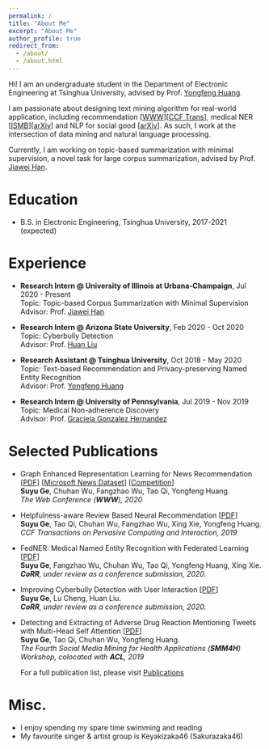 ```yaml
---
permalink: /
title: "About Me"
excerpt: "About Me"
author_profile: true
redirect_from: 
  - /about/
  - /about.html
---
```


Hi! I am an undergraduate student in the Department of Electronic Engineering at Tsinghua University, advised by Prof. [Yongfeng Huang](http://thungnlab.cn/).

I am passionate about designing text mining algorithm for real-world application, including recommendation \[[WWW](https://arxiv.org/pdf/2003.14292.pdf)\]\[[CCF Trans](https://link.springer.com/article/10.1007/s42486-019-00023-0)\], medical NER \[[ISMB](/files/ISMB_poster.pdf)\]\[[arXiv](https://arxiv.org/pdf/2003.09288.pdf)\] and NLP for social good \[[arXiv]()\].
As such, I work at the intersection of data mining and natural language processing.

Currently, I am working on topic-based summarization with minimal supervision, a novel task for large corpus summarization, advised by Prof. [Jiawei Han](http://hanj.cs.illinois.edu/).

Education
======
* B.S. in Electronic Engineering, Tsinghua University, 2017-2021 (expected)

Experience
======
* **Research Intern @ University of Illinois at Urbana-Champaign**, Jul 2020 - Present  
Topic: Topic-based Corpus Summarization with Minimal Supervision  
Advisor: Prof. [Jiawei Han](http://hanj.cs.illinois.edu/)  

* **Research Intern @ Arizona State University**, Feb 2020 - Oct 2020  
Topic: Cyberbully Detection  
Advisor: Prof. [Huan Liu](https://www.public.asu.edu/~huanliu/)  

* **Research Assistant @ Tsinghua University**, Oct 2018 - May 2020  
Topic: Text-based Recommendation and Privacy-preserving Named Entity Recognition    
Advisor: Prof. [Yongfeng Huang](http://thungnlab.cn/)  

* **Research Intern @ University of Pennsylvania**, Jul 2019 - Nov 2019  
Topic: Medical Non-adherence Discovery  
Advisor: Prof. [Graciela Gonzalez Hernandez](https://www.dbei.med.upenn.edu/bio/graciela-gonzalez-hernandez-ms-phd)  


Selected Publications
======
* Graph Enhanced Representation Learning for News Recommendation \[[PDF](https://arxiv.org/pdf/2003.14292.pdf)\] \[[Microsoft News Dataset](https://msnews.github.io/index.html)\] \[[Competition](https://msnews.github.io/competition.html)\]  
**Suyu Ge**, Chuhan Wu, Fangzhao Wu, Tao Qi, Yongfeng Huang.  
*The Web Conference (**WWW**), 2020*

* Helpfulness-aware Review Based Neural Recommendation \[[PDF](https://link.springer.com/article/10.1007/s42486-019-00023-0)\]  
**Suyu Ge**, Tao Qi, Chuhan Wu, Fangzhao Wu, Xing Xie, Yongfeng Huang.  
*CCF Transactions on Pervasive Computing and Interaction, 2019* 

* FedNER: Medical Named Entity Recognition with Federated Learning \[[PDF](https://arxiv.org/pdf/2003.09288.pdf)\]  
**Suyu Ge**, Fangzhao Wu, Chuhan Wu, Tao Qi, Yongfeng   Huang, Xing Xie.  
***CoRR**, under review as a conference submission, 2020.* 

* Improving Cyberbully Detection with User Interaction \[[PDF]()\]  
**Suyu Ge**, Lu Cheng, Huan Liu.  
***CoRR**, under review as a conference submission, 2020.* 

* Detecting and Extracting of Adverse Drug Reaction Mentioning Tweets with Multi-Head Self Attention \[[PDF](https://www.aclweb.org/anthology/W19-3214.pdf)\]  
**Suyu Ge**, Tao Qi, Chuhan Wu, Yongfeng Huang.  
*The Fourth Social Media Mining for Health Applications (**SMM4H**) Workshop, colocated with **ACL**, 2019*  

   For a full publication list, please visit [Publications](https://gesy17.github.io/publications/)

Misc.
======
* I enjoy spending my spare time swimming and reading
* My favourite singer & artist group is Keyakizaka46 (Sakurazaka46)  
